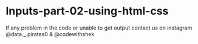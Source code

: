 # Inputs-part-02-using-html-css

If any problem in the code or unable to get output contact us on instagram @data._.pirates0 & @codewithshek
